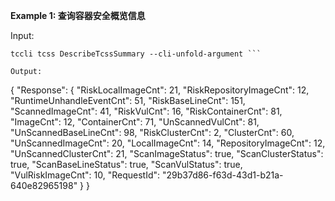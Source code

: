 **Example 1: 查询容器安全概览信息**



Input: 

```
tccli tcss DescribeTcssSummary --cli-unfold-argument ```

Output: 
```
{
    "Response": {
        "RiskLocalImageCnt": 21,
        "RiskRepositoryImageCnt": 12,
        "RuntimeUnhandleEventCnt": 51,
        "RiskBaseLineCnt": 151,
        "ScannedImageCnt": 41,
        "RiskVulCnt": 16,
        "RiskContainerCnt": 81,
        "ImageCnt": 12,
        "ContainerCnt": 71,
        "UnScannedVulCnt": 81,
        "UnScannedBaseLineCnt": 98,
        "RiskClusterCnt": 2,
        "ClusterCnt": 60,
        "UnScannedImageCnt": 20,
        "LocalImageCnt": 14,
        "RepositoryImageCnt": 12,
        "UnScannedClusterCnt": 21,
        "ScanImageStatus": true,
        "ScanClusterStatus": true,
        "ScanBaseLineStatus": true,
        "ScanVulStatus": true,
        "VulRiskImageCnt": 10,
        "RequestId": "29b37d86-f63d-43d1-b21a-640e82965198"
    }
}
```

